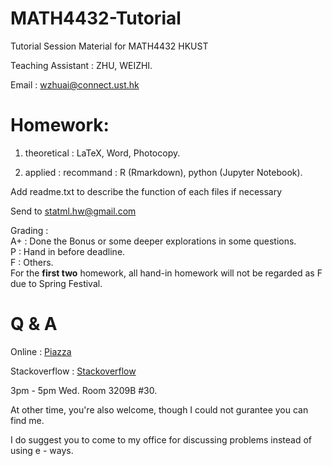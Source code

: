 MATH4432-Tutorial
========

Tutorial Session Material for MATH4432 HKUST

Teaching Assistant : ZHU, WEIZHI.

Email : wzhuai@connect.ust.hk

Homework:
========
1. theoretical : LaTeX, Word, Photocopy.

2. applied : recommand : R (Rmarkdown), python (Jupyter Notebook).
                         
Add readme.txt to describe the function of each files if necessary  

Send to statml.hw@gmail.com

Grading : <br />
A+ : Done the Bonus or some deeper explorations in some questions.<br />
P : Hand in before deadline.<br />
F : Others.<br />
For the **first two** homework, all hand-in homework will not be regarded as F due to Spring Festival.


Q & A
========
Online : [Piazza](https://piazza.com/ust.hk/spring2018/math4432) 

Stackoverflow : [Stackoverflow](https://stackoverflow.com/)

3pm - 5pm Wed. Room 3209B #30.

At other time, you're also welcome, though I could not gurantee you can find me.

I do suggest you to come to my office for discussing problems instead of using e - ways.
